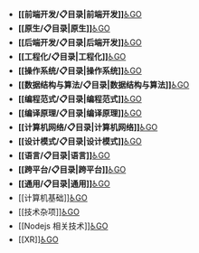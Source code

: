 - **[[前端开发/📋目录|前端开发]]**[♿GO](https://github.com/FourteenD/Note/blob/main/前端开发/📋目录.md)
- **[[原生/📋目录|原生]]**[♿GO](https://github.com/FourteenD/Note/blob/main/原生/📋目录.md)
- **[[后端开发/📋目录|后端开发]]**[♿GO](https://github.com/FourteenD/Note/blob/main/后端开发/📋目录.md)
- **[[工程化/📋目录|工程化]]**[♿GO](https://github.com/FourteenD/Note/blob/main/工程化/📋目录.md)
- **[[操作系统/📋目录|操作系统]]**[♿GO](https://github.com/FourteenD/Note/blob/main/操作系统/📋目录.md)
- **[[数据结构与算法/📋目录|数据结构与算法]]**[♿GO](https://github.com/FourteenD/Note/blob/main/数据结构与算法/📋目录.md)
- **[[编程范式/📋目录|编程范式]]**[♿GO](https://github.com/FourteenD/Note/blob/main/编程范式/📋目录.md)
- **[[编译原理/📋目录|编译原理]]**[♿GO](https://github.com/FourteenD/Note/blob/main/编译原理/📋目录.md)
- **[[计算机网络/📋目录|计算机网络]]**[♿GO](https://github.com/FourteenD/Note/blob/main/计算机网络/📋目录.md)
- **[[设计模式/📋目录|设计模式]]**[♿GO](https://github.com/FourteenD/Note/blob/main/设计模式/📋目录.md)
- **[[语言/📋目录|语言]]**[♿GO](https://github.com/FourteenD/Note/blob/main/语言/📋目录.md)
- **[[跨平台/📋目录|跨平台]]**[♿GO](https://github.com/FourteenD/Note/blob/main/跨平台/📋目录.md)
- **[[通用/📋目录|通用]]**[♿GO](https://github.com/FourteenD/Note/blob/main/通用/📋目录.md)
- [[计算机基础]][♿GO](https://github.com/FourteenD/Note/blob/main/技术/计算机基础.md)
- [[技术杂项]][♿GO](https://github.com/FourteenD/Note/blob/main/技术/技术杂项.md)
- [[Nodejs 相关技术]][♿GO](https://github.com/FourteenD/Note/blob/main/技术/Nodejs%20相关技术.md)
- [[XR]][♿GO](https://github.com/FourteenD/Note/blob/main/技术/XR.md)
